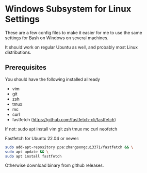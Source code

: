 # Windows Subsystem for Linux Settings

These are a few config files to make it easier for me to use the same settings
for Bash on Windows on several machines.

It should work on regular Ubuntu as well, and probably most Linux distributions.

## Prerequisites

You should have the following installed allready

* vim
* git
* zsh
* tmux
* mc
* curl
* fastfetch (<https://github.com/fastfetch-cli/fastfetch>)

If not:
sudo apt install vim git zsh tmux mc curl neofetch

Fastfetch for Ubuntu 22.04 or newer:

```sh
sudo add-apt-repository ppa:zhangsongcui3371/fastfetch && \
sudo apt update && \
sudo apt install fastfetch
```

Otherwise download binary from github releases.

